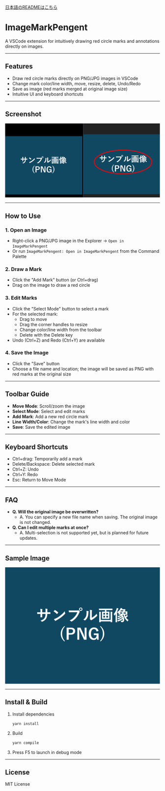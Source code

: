 [日本語のREADMEはこちら](./README.jp.md)

# ImageMarkPengent

A VSCode extension for intuitively drawing red circle marks and annotations directly on images.

---

## Features

- Draw red circle marks directly on PNG/JPG images in VSCode
- Change mark color/line width, move, resize, delete, Undo/Redo
- Save as image (red marks merged at original image size)
- Intuitive UI and keyboard shortcuts

---

## Screenshot

![Top Screen](readme/images/top.png)

---

## How to Use

### 1. Open an Image
- Right-click a PNG/JPG image in the Explorer → `Open in ImageMarkPengent`
- Or run `ImageMarkPengent: Open in ImageMarkPengent` from the Command Palette

### 2. Draw a Mark
- Click the "Add Mark" button (or Ctrl+drag)
- Drag on the image to draw a red circle

### 3. Edit Marks
- Click the "Select Mode" button to select a mark
- For the selected mark:
    - Drag to move
    - Drag the corner handles to resize
    - Change color/line width from the toolbar
    - Delete with the Delete key
- Undo (Ctrl+Z) and Redo (Ctrl+Y) are available

### 4. Save the Image
- Click the "Save" button
- Choose a file name and location; the image will be saved as PNG with red marks at the original size

---

## Toolbar Guide

- **Move Mode**: Scroll/zoom the image
- **Select Mode**: Select and edit marks
- **Add Mark**: Add a new red circle mark
- **Line Width/Color**: Change the mark's line width and color
- **Save**: Save the edited image

---

## Keyboard Shortcuts

- Ctrl+drag: Temporarily add a mark
- Delete/Backspace: Delete selected mark
- Ctrl+Z: Undo
- Ctrl+Y: Redo
- Esc: Return to Move Mode

---

## FAQ

- **Q. Will the original image be overwritten?**
  - A. You can specify a new file name when saving. The original image is not changed.
- **Q. Can I edit multiple marks at once?**
  - A. Multi-selection is not supported yet, but is planned for future updates.

---

## Sample Image

![Sample Image](examples/sample_640x480.png)

---

## Install & Build

1. Install dependencies
   ```sh
   yarn install
   ```
2. Build
   ```sh
   yarn compile
   ```
3. Press F5 to launch in debug mode

---

## License
MIT License 